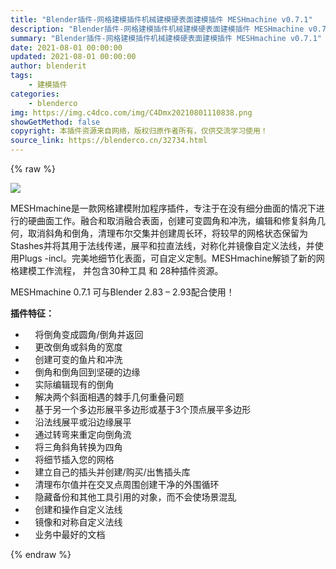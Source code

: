 ```yaml
---
title: "Blender插件-网格建模插件机械建模硬表面建模插件 MESHmachine v0.7.1"
description: "Blender插件-网格建模插件机械建模硬表面建模插件 MESHmachine v0.7.1"
summary: "Blender插件-网格建模插件机械建模硬表面建模插件 MESHmachine v0.7.1"
date: 2021-08-01 00:00:00
updated: 2021-08-01 00:00:00
author: blenderit
tags: 
    - 建模插件
categories:
    - blenderco
img: https://img.c4dco.com/img/C4Dmx20210801110838.png
showGetMethod: false
copyright: 本插件资源来自网络，版权归原作者所有，仅供交流学习使用！
source_link: https://blenderco.cn/32734.html
---
```


{% raw %}
<p><img class="aligncenter" src="https://img.c4dco.com/img/C4Dmx20210801110838.png"></p><p>MESHmachine是一款网格建模附加程序插件，专注于在没有细分曲面的情况下进行的硬曲面工作。融合和取消融合表面，创建可变圆角和冲洗，编辑和修复斜角几何，取消斜角和倒角，清理布尔交集并创建周长环，将较早的网格状态保留为Stashes并将其用于法线传递，展平和拉直法线，对称化并镜像自定义法线，并使用Plugs -incl。完美地细节化表面，可自定义定制。MESHmachine解锁了新的网格建模工作流程， 并包含30种工具 和 28种插件资源。</p><p>MESHmachine 0.7.1 可与Blender 2.83 – 2.93配合使用！</p><p><strong>插件特征：</strong></p><ul>
<li>    将倒角变成圆角/倒角并返回</li>
<li>    更改倒角或斜角的宽度</li>
<li>    创建可变的鱼片和冲洗</li>
<li>    倒角和倒角回到坚硬的边缘</li>
<li>    实际编辑现有的倒角</li>
<li>    解决两个斜面相遇的棘手几何重叠问题</li>
<li>    基于另一个多边形展平多边形或基于3个顶点展平多边形</li>
<li>    沿法线展平或沿边缘展平</li>
<li>    通过转弯来重定向倒角流</li>
<li>    将三角斜角转换为四角</li>
<li>    将细节插入您的网格</li>
<li>    建立自己的插头并创建/购买/出售插头库</li>
<li>    清理布尔值并在交叉点周​​围创建干净的外围循环</li>
<li>    隐藏备份和其他工具引用的对象，而不会使场景混乱</li>
<li>    创建和操作自定义法线</li>
<li>    镜像和对称自定义法线</li>
<li>    业务中最好的文档</li>
</ul>
<div style="display: none">blenderco</div>
{% endraw %}